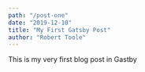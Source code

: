```yaml
---
path: "/post-one"
date: "2019-12-10"
title: "My First Gatsby Post"
author: "Robert Toole"
---
```


This is my very first blog post in Gastby
